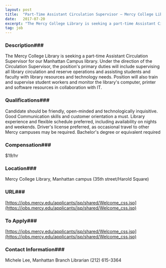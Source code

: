```yaml
---
layout: post
title:  "Part-Time Assistant Circulation Supervisor – Mercy College Library, Manhattan - Mercy College"
date:   2017-07-20
excerpt: "The Mercy College Library is seeking a part-time Assistant Circulation Supervisor for our Manhattan Campus library. Under the direction of the Circulation Supervisor, the position's primary duties will include supervising all library circulation and reserve operations and assisting students and faculty with library resources and technology needs. Position will also..."
tag: job
---
```


### Description###

The Mercy College Library is seeking a part-time Assistant Circulation Supervisor for our Manhattan Campus library. Under the direction of the Circulation Supervisor, the position's primary duties will include supervising all library circulation and reserve operations and assisting students and faculty with library resources and technology needs. Position will also train and supervise student workers and monitor the library's computer, printer and software resources in collaboration with IT. 




### Qualifications###

Candidate should be friendly, open-minded and technologically inquisitive. Good Communication skills and customer orientation a must. Library experience and flexible schedule preferred, including availability on nights and weekends. Driver's license preferred, as occasional travel to other Mercy campuses may be required.  Bachelor's degree or equivalent required 


### Compensation###

$19/hr


### Location###

Mercy College Library, Manhattan campus (35th street/Harold Square)


### URL###

[https://jobs.mercy.edu/applicants/jsp/shared/Welcome_css.jsp](https://jobs.mercy.edu/applicants/jsp/shared/Welcome_css.jsp)

### To Apply###

[https://jobs.mercy.edu/applicants/jsp/shared/Welcome_css.jsp](https://jobs.mercy.edu/applicants/jsp/shared/Welcome_css.jsp)




### Contact Information###

Michele Lee, Manhattan Branch Librarian (212) 615-3364

